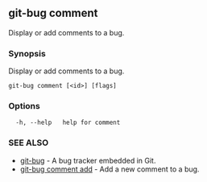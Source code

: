 ## git-bug comment

Display or add comments to a bug.

### Synopsis

Display or add comments to a bug.

```
git-bug comment [<id>] [flags]
```

### Options

```
  -h, --help   help for comment
```

### SEE ALSO

* [git-bug](git-bug.md)	 - A bug tracker embedded in Git.
* [git-bug comment add](git-bug_comment_add.md)	 - Add a new comment to a bug.

